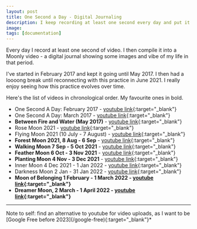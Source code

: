 ```yaml
---
layout: post
title: One Second a Day - Digital Journaling
description: I keep recording at least one second every day and put it together in a video every Moon cycle.
image: 
tags: [documentation]
---
```


Every day I record at least one second of video. I then compile it into a Moonly video - a digital journal showing some images and vibe of my life in that period. 

I've started in February 2017 and kept it going until May 2017. I then had a loooong break until reconnecting with this practice in June 2021. I really enjoy seeing how this practice evolves over time.

Here's the list of videos in chronological order. My favourite ones in bold.

- One Second A Day: February 2017 - [youtube link](https://www.youtube.com/watch?v=6lV3xcRPhec){:target="_blank"}
- One Second A Day: March 2017 - [youtube link](https://www.youtube.com/watch?v=lxKG-vb4wuU){:target="_blank"}
- **Between Fire and Water (May 2017)** - [youtube link](https://www.youtube.com/watch?v=SVeygd_Skfk){:target="_blank"}
- Rose Moon 2021 - [youtube link](https://www.youtube.com/watch?v=vy1p1Kymmk4){:target="_blank"}
- Flying Moon 2021 (10 July - 7 August) - [youtube link](https://www.youtube.com/watch?v=cqM9JGh05rQ){:target="_blank"}
- **Forest Moon 2021, 8 Aug - 6 Sep** - [youtube link](https://www.youtube.com/watch?v=7zCrKoBAYAs){:target="_blank"}
- **Walking Moon 7 Sep - 5 Oct 2021** - [youtube link](https://www.youtube.com/watch?v=ikHgY-kpNwk){:target="_blank"}
- **Feather Moon 6 Oct - 3 Nov 2021** - [youtube link](https://www.youtube.com/watch?v=lBOnSfgW2v8){:target="_blank"}
- **Planting Moon 4 Nov - 3 Dec 2021** - [youtube link](https://www.youtube.com/watch?v=695g5cMkCt8){:target="_blank"}
- Inner Moon 4 Dec 2021 - 1 Jan 2022 - [youtube link](https://www.youtube.com/watch?v=DXJtwKv51ek){:target="_blank"}
- Darkness Moon 2 Jan - 31 Jan 2022 - [youtube link](https://youtu.be/MDI4kyMJCL8){:target="_blank"}
- **Moon of Belonging 1 February - 1 March 2022 - [youtube link](https://youtu.be/NrbnLzOcoF0){:target="_blank"}**
- **Dreamer Moon, 2 March - 1 April 2022 - [youtube link](https://www.youtube.com/watch?v=OpL2wJrL9qs){:target="_blank"}**
<p></p>

<hr>
Note to self: find an alternative to youtube for video uploads, as I want to be [Google Free before 2023](/google-free){:target="_blank"}*